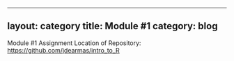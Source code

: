 
---
layout: category
title: Module #1 
category: blog
---
Module #1 Assignment
Location of Repository: https://github.com/jdearmas/intro_to_R


